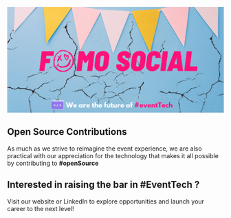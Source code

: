 ![Fomo Social breaking event tech ecosystem][imageLink]

## Open Source Contributions
As much as we strive to reimagine the event experience, we are also practical with our appreciation for the technology that makes it all possible by contributing to **#openSource**

## Interested in raising the bar in #EventTech ?
Visit our website or LinkedIn to explore opportunities and launch your career to the next level!

[imageLink]: assets/poster.png